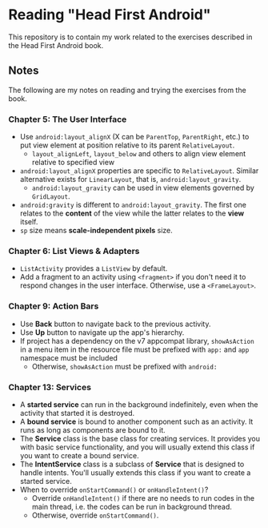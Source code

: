 # Reading "Head First Android"

This repository is to contain my work related to the exercises described 
in the Head First Android book.

## Notes

The following are my notes on reading and trying the exercises from the 
book.

### Chapter 5: The User Interface

- Use `android:layout_alignX` (X can be `ParentTop`, `ParentRight`, etc.) 
to put view element at position relative to its parent `RelativeLayout`.
    - `layout_alignLeft`, `layout_below` and others to align view 
    element relative to specified view
- `android:layout_alignX` properties are specific to `RelativeLayout`. 
Similar alternative exists for `LinearLayout`, that is, 
`android:layout_gravity`.
    - `android:layout_gravity` can be used in view elements governed by 
    `GridLayout`.
- `android:gravity` is different to `android:layout_gravity`. The first one 
relates to the **content** of the view while the latter relates to the 
**view** itself.
- `sp` size means **scale-independent pixels** size.

### Chapter 6: List Views & Adapters

- `ListActivity` provides a `ListView` by default.
- Add a fragment to an activity using `<fragment>` if you don't need it 
to respond changes in the user interface. Otherwise, use a `<FrameLayout>`.

### Chapter 9: Action Bars

- Use **Back** button to navigate back to the previous activity.
- Use **Up** button to navigate up the app's hierarchy.
- If project has a dependency on the v7 appcompat library, `showAsAction` 
in a menu item in the resource file must be prefixed with `app:` and 
`app` namespace must be included
    - Otherwise, `showAsAction` must be prefixed with `android:`

### Chapter 13: Services

- A **started service** can run in the background indefinitely, even when 
the activity that started it is destroyed.
- A **bound service** is bound to another component such as an activity. It 
runs as long as components are bound to it.
- The **Service** class is the base class for creating services. It provides 
you with basic service functionality, and you will usually extend this class 
if you want to create a bound service.
- The **IntentService** class is a subclass of **Service** that is designed 
to handle intents. You'll usually extends this class if you want to create 
a started service.
- When to override `onStartCommand()` or `onHandleIntent()`?
    - Override `onHandleIntent()` if there are no needs to run codes in the 
    main thread, i.e. the codes can be run in background thread.
    - Otherwise, override `onStartCommand()`.
